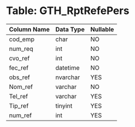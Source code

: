 # Table: GTH_RptRefePers

| Column Name | Data Type | Nullable |
|-------------|-----------|----------|
| cod_emp | char | NO |
| num_req | int | NO |
| cvo_ref | int | NO |
| fec_ref | datetime | NO |
| obs_ref | nvarchar | YES |
| Nom_ref | varchar | NO |
| Tel_ref | varchar | YES |
| Tip_ref | tinyint | YES |
| num_ref | int | YES |
